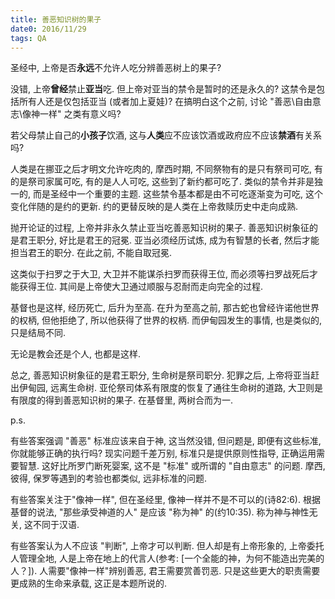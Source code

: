 ```yaml
---
title: 善恶知识树的果子
date0: 2016/11/29
tags: QA
---
```


圣经中, 上帝是否**永远**不允许人吃分辨善恶树上的果子?

没错, 上帝**曾经**禁止**亚当**吃. 但上帝对亚当的禁令是暂时的还是永久的? 这禁令是包括所有人还是仅包括亚当 (或者加上夏娃)? 在搞明白这个之前, 讨论 "善恶\自由意志\像神一样" 之类有意义吗?

若父母禁止自己的**小孩子**饮酒, 这与**人类**应不应该饮酒或政府应不应该**禁酒**有关系吗?

人类是在挪亚之后才明文允许吃肉的, 摩西时期, 不同祭物有的是只有祭司可吃, 有的是祭司家属可吃, 有的是人人可吃, 这些到了新约都可吃了. 类似的禁令并非是独一的, 而是圣经中一个重要的主题. 这些禁令基本都是由不可吃逐渐变为可吃, 这个变化伴随的是约的更新. 约的更替反映的是人类在上帝救赎历史中走向成熟.

抛开论证的过程, 上帝并非永久禁止亚当吃善恶知识树的果子. 善恶知识树象征的是君王职分, 好比是君王的冠冕. 亚当必须经历试炼, 成为有智慧的长者, 然后才能担当君王的职分. 在此之前, 不能自取冠冕.

这类似于扫罗之于大卫, 大卫并不能谋杀扫罗而获得王位, 而必须等扫罗战死后才能获得王位. 其间是上帝使大卫通过顺服与忍耐而走向完全的过程.

基督也是这样, 经历死亡, 后升为至高.  在升为至高之前, 那古蛇也曾经许诺他世界的权柄, 但他拒绝了, 所以他获得了世界的权柄. 而伊甸园发生的事情, 也是类似的, 只是结局不同.

无论是教会还是个人, 也都是这样.

总之, 善恶知识树象征的是君王职分, 生命树是祭司职分. 犯罪之后, 上帝将亚当赶出伊甸园, 远离生命树. 亚伦祭司体系有限度的恢复了通往生命树的道路, 大卫则是有限度的得到善恶知识树的果子. 在基督里, 两树合而为一.

p.s.

有些答案强调 "善恶" 标准应该来自于神, 这当然没错, 但问题是, 即便有这些标准, 你就能够正确的执行吗? 现实问题千差万别, 标准只是提供原则性指导, 正确运用需要智慧. 这好比所罗门断死婴案, 这不是 "标准" 或所谓的 "自由意志" 的问题. 摩西, 彼得, 保罗等遇到的考验也都类似, 远非标准的问题.

有些答案关注于"像神一样", 但在圣经里, 像神一样并不是不可以的(诗82:6). 根据基督的说法, "那些承受神道的人" 是应该 "称为神" 的(约10:35). 称为神与神性无关, 这不同于汉语.

有些答案认为人不应该 "判断", 上帝才可以判断. 但人却是有上帝形象的, 上帝委托人管理全地, 人是上帝在地上的代言人(参考: [一个全能的神，为何不能造出完美的人？]). 人需要"像神一样"辨别善恶, 君王需要赏善罚恶. 只是这些更大的职责需要更成熟的生命来承载, 这正是本题所说的.
